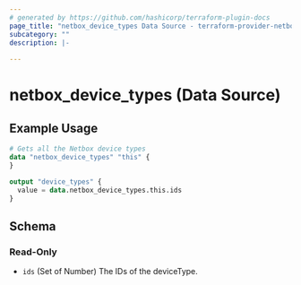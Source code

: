 ```yaml
---
# generated by https://github.com/hashicorp/terraform-plugin-docs
page_title: "netbox_device_types Data Source - terraform-provider-netbox"
subcategory: ""
description: |-
  
---
```


# netbox_device_types (Data Source)



## Example Usage

```terraform
# Gets all the Netbox device types
data "netbox_device_types" "this" {
}

output "device_types" {
  value = data.netbox_device_types.this.ids
}
```

<!-- schema generated by tfplugindocs -->
## Schema

### Read-Only

- `ids` (Set of Number) The IDs of the deviceType.

